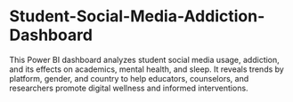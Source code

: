# Student-Social-Media-Addiction-Dashboard
  This Power BI dashboard analyzes student social media usage, addiction, and its effects on academics, mental health, and sleep. It reveals trends by platform, gender, and country to help educators, counselors, and researchers promote digital wellness and informed interventions.
